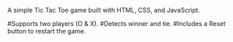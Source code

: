 A simple Tic Tac Toe game built with HTML, CSS, and JavaScript.

#Supports two players (O & X).
#Detects winner and tie.
#Includes a Reset button to restart the game.
